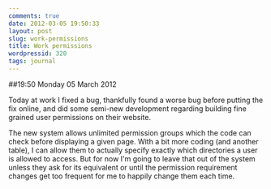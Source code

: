 ```yaml
---
comments: true
date: 2012-03-05 19:50:33
layout: post
slug: work-permissions
title: Work permissions
wordpressid: 320
tags: journal
---
```


##19:50 Monday 05 March 2012

Today at work I fixed a bug, thankfully found a worse bug before putting the  
fix online, and did some semi-new development regarding building fine grained user permissions on their website.

The new system allows unlimited permission groups which the code can check before displaying a given page.  With a bit more coding (and another table), I can allow them to actually specify exactly which directories a user is allowed to access.  But for now I'm going to leave that out of the system unless they ask for its equivalent or until the permission requirement changes get too frequent for me to happily change them each time.
